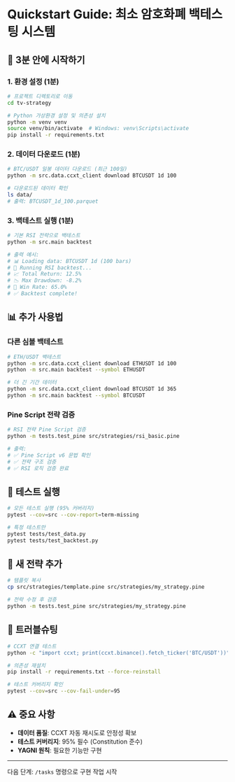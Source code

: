 # Quickstart Guide: 최소 암호화폐 백테스팅 시스템

## 🚀 3분 안에 시작하기

### 1. 환경 설정 (1분)

```bash
# 프로젝트 디렉토리로 이동
cd tv-strategy

# Python 가상환경 설정 및 의존성 설치
python -m venv venv
source venv/bin/activate  # Windows: venv\Scripts\activate
pip install -r requirements.txt
```

### 2. 데이터 다운로드 (1분)

```bash
# BTC/USDT 일봉 데이터 다운로드 (최근 100일)
python -m src.data.ccxt_client download BTCUSDT 1d 100

# 다운로드된 데이터 확인
ls data/
# 출력: BTCUSDT_1d_100.parquet
```

### 3. 백테스트 실행 (1분)

```bash
# 기본 RSI 전략으로 백테스트
python -m src.main backtest

# 출력 예시:
# 📊 Loading data: BTCUSDT 1d (100 bars)
# 🔄 Running RSI backtest...
# 📈 Total Return: 12.5%
# 📉 Max Drawdown: -8.2%
# 🎯 Win Rate: 65.0%
# ✅ Backtest complete!
```

## 📊 추가 사용법

### 다른 심볼 백테스트

```bash
# ETH/USDT 백테스트
python -m src.data.ccxt_client download ETHUSDT 1d 100
python -m src.main backtest --symbol ETHUSDT

# 더 긴 기간 데이터
python -m src.data.ccxt_client download BTCUSDT 1d 365
python -m src.main backtest --symbol BTCUSDT
```

### Pine Script 전략 검증

```bash
# RSI 전략 Pine Script 검증
python -m tests.test_pine src/strategies/rsi_basic.pine

# 출력:
# ✅ Pine Script v6 문법 확인
# ✅ 전략 구조 검증
# ✅ RSI 로직 검증 완료
```

## 🧪 테스트 실행

```bash
# 모든 테스트 실행 (95% 커버리지)
pytest --cov=src --cov-report=term-missing

# 특정 테스트만
pytest tests/test_data.py
pytest tests/test_backtest.py
```

## 🔧 새 전략 추가

```bash
# 템플릿 복사
cp src/strategies/template.pine src/strategies/my_strategy.pine

# 전략 수정 후 검증
python -m tests.test_pine src/strategies/my_strategy.pine
```

## 🐛 트러블슈팅

```bash
# CCXT 연결 테스트
python -c "import ccxt; print(ccxt.binance().fetch_ticker('BTC/USDT'))"

# 의존성 재설치
pip install -r requirements.txt --force-reinstall

# 테스트 커버리지 확인
pytest --cov=src --cov-fail-under=95
```

## ⚠️ 중요 사항

- **데이터 품질**: CCXT 자동 재시도로 안정성 확보
- **테스트 커버리지**: 95% 필수 (Constitution 준수)
- **YAGNI 원칙**: 필요한 기능만 구현

---

다음 단계: `/tasks` 명령으로 구현 작업 시작